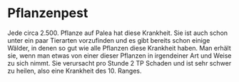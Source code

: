 # Pflanzenpest

Jede circa 2.500. Pflanze auf Palea hat diese Krankheit. Sie ist auch schon unter ein paar Tierarten vorzufinden und es gibt bereits schon einige Wälder, in denen so gut wie alle Pflanzen diese Krankheit haben. Man erhält sie, wenn man etwas von einer dieser Pflanzen in irgendeiner Art und Weise zu sich nimmt. Sie  verursacht pro Stunde 2 TP Schaden und ist sehr schwer zu heilen, also eine Krankheit des 10. Ranges.

